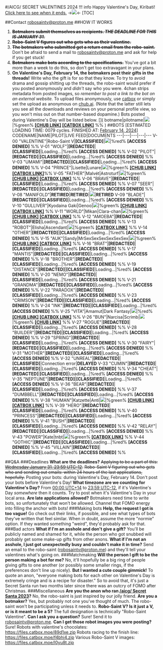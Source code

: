 #/AICG/ SECRET VALENTINES 2024
!!! info Happy Valentine's Day, Kiribati! [Click here to see when it ends.](https://www.timeanddate.com/countdown/valentines?iso=20240214T235959&p0=3399&msg=Valentine%27s+Day+End&font=cursive)
->![](https://files.catbox.moe/rmhzlu.gif)<-
[TOC]

##Contact
[robosaintv@proton.me](mailto:robosaintv@proton.me)
##HOW IT WORKS
1. ~~**Botmakers submit themselves as recipients. ***THE DEADLINE FOR THIS IS JANUARY 31.*****~~
2. ~~**Robo-Saint V figures out who gets who as their valentine.**~~
3. ~~**The botmakers who submitted get a return email from the robo-saint.**~~
Don't be afraid to send a mail to [robosaintv@proton.me](mailto:robosaintv@proton.me) and ask for help if you get stuck!
4. ~~**Botmakers make bots according to the specifications.**~~
You've got a bit more than a week to do this, so don't get too extravagant in your plans.
5. **On Valentine's Day, February 14, the botmakers post their gifts in the threads!**
Write who the gift is for so that they know. To try to avoid drama and gossip shitting up the threads, the robo-saint would prefer if you posted anonymously and *didn't* say who you were.
4chan strips metadata from posted images, so *remember to post a link to the bot on an external website.* To upload files anonymously, use [catbox](https://catbox.moe/) or simply set the upload as anonymous on [chub.ai](https://www.chub.ai/). (Note that the latter still lets you see all the downloads and reviews on your personal profile view, so you won't miss out on that number-based dopamine.)
Bots posted during Valentine's Day will be listed below.
[]( botname|pilotname|![](thumburl)|%green% **[[CHUB LINK]]() [[CATBOX LINK]]()** %% )
##BOTS
[ESTIMATED LOADING TIME: 0079 cycles. FINISHED AT: [February 14, 2024](https://www.timeanddate.com/countdown/valentines?iso=20240214T235959&p0=3399&msg=Valentine%27s+Day+End&font=cursive)]
CODENAME|NAME|PILOT|LIVE FEED|DOCUMENTS
---|---|---|---|---
V-00 "VALENTINE"|Robo-Saint V|**[CLASSIFIED]**|![](https://files.catbox.moe/p2cq5d.gif)|%red% **[ACCESS DENIED]** %%
V-01 "WOLF"|**[REDACTED]**|**[CLASSIFIED]**|Loading…|%red% **[ACCESS DENIED]** %%
V-02 "PILOT"|**[REDACTED]**|**[CLASSIFIED]**|Loading…|%red% **[ACCESS DENIED]** %%
V-03 "UMAMI"|**[REDACTED]**|**[CLASSIFIED]**|Loading…|%red% **[ACCESS DENIED]** %%
V-04 "PRINCE"|Lisette|Lunare|![](https://files.catbox.moe/ix4bjs.gif)|%green% **[[CHUB LINK]](https://www.chub.ai/characters/Anonymous/lisette-ba5fe39d) [[CATBOX LINK]](https://files.catbox.moe/osycw5.png)**%%
V-05 "FATHER"|Malvét|Astroturf|![](https://files.catbox.moe/p2cnq0.gif)|%green% **[[CHUB LINK]](https://www.chub.ai/characters/Anonymous/malvet-8efecb82/) [[CATBOX LINK]](https://files.catbox.moe/ho9cyu.png)** %%
V-06 "BRAVE"|**[REDACTED]**|**[CLASSIFIED]**|Loading…|%red% **[ACCESS DENIED]** %%
V-07 "SEER"|**[REDACTED]**|**[CLASSIFIED]**|Loading…|%red% **[ACCESS DENIED]** %%
V-08 "MANIFOLD"|**RETIRED**|**RETIRED**|![](https://files.catbox.moe/msljbn.gif)|**RETIRED**
V-09 "BLADE"|**[REDACTED]**|**[CLASSIFIED]**|Loading…|%red% **[ACCESS DENIED]** %%
V-10 "GULLIVER"|Kyodaina Gaki|Genoo|![](https://files.catbox.moe/021uyf.gif)|%green% **[[CHUB LINK]](https://www.chub.ai/characters/Anonymous/kyodaina-gaki-35440c45) [[CATBOX LINK]](https://files.catbox.moe/1qrrg9.png)** %%
V-11 "WORLD"|Mikan|Clara-chan|![](https://files.catbox.moe/kxeohm.gif)|%green% **[[CHUB LINK]](https://www.chub.ai/characters/Anonymous/mikan-3638c868/main) [[CATBOX LINK]](https://files.catbox.moe/zpn33c.png)** %%
V-12 "AMOEBA"|**[REDACTED]**|**[CLASSIFIED]**|Loading…|%red% **[ACCESS DENIED]** %%
V-13 "ROBOT"|Elisha|Ascendant|![](https://files.catbox.moe/k0tb8u.gif)|%green% **[[CATBOX LINK]](https://files.catbox.moe/qej8my.png)** %%
V-14 "OTHER"|**[REDACTED]**|**[CLASSIFIED]**|Loading…|%red% **[ACCESS DENIED]** %%
V-15 "AUK"|Sandy|MrSexSexSexSexSexSex|![](https://files.catbox.moe/p0pokj.gif)|%green% **[[CHUB LINK]](https://www.chub.ai/characters/Anonymous/sandy-3f497c95/main) [[CATBOX LINK]](https://files.catbox.moe/ep7zzk.png)** %%
V-16 "BRAT"|**[REDACTED]**|**[CLASSIFIED]**|Loading…|%red% **[ACCESS DENIED]** %%
V-17 "MANTIS"|**[REDACTED]**|**[CLASSIFIED]**|Loading…|%red% **[ACCESS DENIED]** %%
V-18 "BROTHER"|**[REDACTED]**|**[CLASSIFIED]**|Loading…|%red% **[ACCESS DENIED]** %%
V-19 "DISTANCE"|**[REDACTED]**|**[CLASSIFIED]**|Loading…|%red% **[ACCESS DENIED]** %%
V-20 "NEMO"|**[REDACTED]**|**[CLASSIFIED]**|Loading…|%red% **[ACCESS DENIED]** %%
V-21 "GRANDMA"|**[REDACTED]**|**[CLASSIFIED]**|Loading…|%red% **[ACCESS DENIED]** %%
V-22 "PARADOX"|**[REDACTED]**|**[CLASSIFIED]**|Loading…|%red% **[ACCESS DENIED]** %%
V-23 "CRIMSON"|**[REDACTED]**|**[CLASSIFIED]**|Loading…|%red% **[ACCESS DENIED]** %%
V-24 "INK"|**[REDACTED]**|**[CLASSIFIED]**|Loading…|%red% **[ACCESS DENIED]** %%
V-25 "VITA"|Amamut|Dark Fantasy|![](https://files.catbox.moe/29de9y.gif)|%red% **[[CHUB LINK]](https://www.chub.ai/characters/Anonymous/amamut-24a3ad1f) [[CATBOX LINK]](https://files.catbox.moe/1lgfo7.png)** %%
V-26 "BUN"|Narcisa|Scrimb|![](https://files.catbox.moe/f5ir8n.gif)|%green% **[[CHUB LINK]](https://chub.ai/characters/Anonymous/narcisa-ab5b8eba/main)** %%
V-27 "ROGUE"|**[REDACTED]**|**[CLASSIFIED]**|Loading…|%red% **[ACCESS DENIED]** %%
V-28 "BUILDER"|**[REDACTED]**|**[CLASSIFIED]**|Loading…|%red% **[ACCESS DENIED]** %%
V-29 "SPRING"|**[REDACTED]**|**[CLASSIFIED]**|Loading…|%red% **[ACCESS DENIED]** %%
V-30 "FAIRY"|**[REDACTED]**|**[CLASSIFIED]**|Loading…|%red% **[ACCESS DENIED]** %%
V-31 "MOTHER"|**[REDACTED]**|**[CLASSIFIED]**|Loading…|%red% **[ACCESS DENIED]** %%
V-32 "UNREAL"|**[REDACTED]**|**[CLASSIFIED]**|Connection error|**DELAYED**
V-33 "CUMIN"|**[REDACTED]**|**[CLASSIFIED]**|Loading…|%red% **[ACCESS DENIED]** %%
V-34 "CHEAT"|**[REDACTED]**|**[CLASSIFIED]**|Loading…|%red% **[ACCESS DENIED]** %%
V-35 "NEPTUNE"|**[REDACTED]**|**[CLASSIFIED]**|Loading…|%red% **[ACCESS DENIED]** %%
V-36 "BEAR"|**[REDACTED]**|**[CLASSIFIED]**|Loading…|%red% **[ACCESS DENIED]** %%
V-37 "DUMBBELL"|**[REDACTED]**|**[CLASSIFIED]**|Loading…|%red% **[ACCESS DENIED]** %%
V-38 "HUMAN"|Katzette|Anti|![](https://files.catbox.moe/bkkuop.gif)|%green% **[[CHUB LINK]](https://www.chub.ai/characters/Anonymous/katzette-8583d2c2/main) [[CATBOX LINK]](https://files.catbox.moe/k117as.png)** %%
V-39 "HERO"|**[REDACTED]**|**[CLASSIFIED]**|Loading…|%red% **[ACCESS DENIED]** %%
V-40 "PRINCESS"|**[REDACTED]**|**[CLASSIFIED]**|Loading…|%red% **[ACCESS DENIED]** %%
V-41 "BUSH"|**[REDACTED]**|**[CLASSIFIED]**|Loading…|%red% **[ACCESS DENIED]** %%
V-42 "RELAY"|**[REDACTED]**|**[CLASSIFIED]**|Loading…|%red% **[ACCESS DENIED]** %%
V-43 "POWER"|Kate|tnbt|![](https://files.catbox.moe/9whmsr.gif)|%green% **[[CATBOX LINK]](https://files.catbox.moe/3epiui.png)** %%
V-44 "GOTHIC"|**[REDACTED]**|**[CLASSIFIED]**|Loading…|%red% **[ACCESS DENIED]** %%
V-45 "VILLAIN"|**[REDACTED]**|**[CLASSIFIED]**|Loading…|%red% **[ACCESS DENIED]** %%

##Q&A
###Deadlines
**What are the deadlines?**
~~Applying to be a part of this: [Wednesday January 31, 23:59 UTC-12](https://www.timeanddate.com/countdown/valentines?iso=20240131T235959&p0=3399&msg=Secret+Valentine+Entry+Deadline&font=cursive&csz=1).~~
~~Robo-Saint V figuring out who gets who and sending out emails: within 24 hours of the last applications, hopefully.~~
Posting your bots: during Valentine's Day, February 14. Don't post your bots before Valentine's Day!
**What timezone are we counting for Valentine's Day?**
From [00:00 UTC+14](https://www.timeanddate.com/countdown/valentines?p0=274&msg=Valentine%27s+Day+Start&font=cursive) to [23:59 UTC-12](https://www.timeanddate.com/countdown/valentines?iso=20240214T235959&p0=3399&msg=Valentine%27s+Day+End&font=cursive), if it's Valentine's Day *somewhere* then it counts. Try to post when it's Valentine's Day in your local area.
**Are late applications allowed?**
Botmakers need time to write bots, so unfortunately that won't be allowed. Channel that FOMO energy into filling the anchor with bots!
###Making bots
**Help, the request I got is too vague!**
Go check out their links, if possible, and see what types of bots they've written that feel similar. When in doubt, assume the more "normie" option. If they wanted something "weird", they'd probably ask for that.
###Bad actors
**What if I'm an asshole and don't give a gift?**
You'll be publicly named and shamed for it, while the person who got snubbed will probably get some make-up gifts from other anons.
**What if I'm not an asshole, I just got unexpectedly busy and couldn't make it in time?**
Send an email to the robo-saint (robosaintv@proton.me) and they'll tell your valentines what's going on.
###Matchmaking
**Will the person I gift to be the person making a bot for me?**
No, it'll hopefully be a big ring of people giving gifts to one another (or possibly some smaller rings, if the preferences don't line up nicely).
**But I wanted a cute couple gimmick!**
To quote an anon, "everyone making bots for each other on Valentine's Day is extremely cringe and is a recipe for disaster."
So to avoid that, it's just a Secret Santa run two months later since there was an outcry of FOMO after Christmas.
###Miscellaneous
**Are you the anon who ran [/aicg/ Secret Santa 2023](https://rentry.org/botmakersecretsanta)?**
No, the robo-saint is just inspired by our jolly friend.
**Are you a botmaker?**
Yes, but probably not one you've thought of much. The robo-saint won't be participating unless it needs to.
**Robo-Saint V? Is it just a V, or is it meant to be a 5?**
The full designation is technically "Robo-Saint Valentine".
**Can I ask you a question?**
Sure! Send it to [robosaintv@proton.me](mailto:robosaintv@proton.me).
**Can I get those robot images you were posting?**
Sure!
Robots with valentine's chocolates: https://files.catbox.moe/89d1xe.zip
Robots racing to the finish line: https://files.catbox.moe/f4bhi4.zip
Various Robo-Saint V images: https://files.catbox.moe/l0yu8t.zip